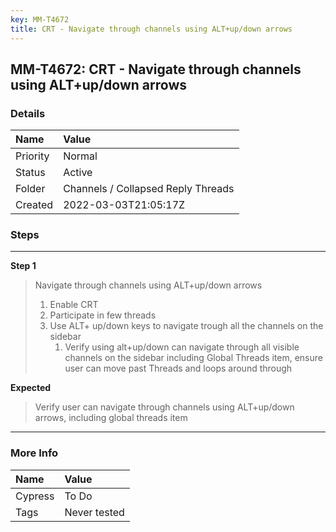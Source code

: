 ```yaml
---
key: MM-T4672
title: CRT - Navigate through channels using ALT+up/down arrows
---
```


## MM-T4672: CRT - Navigate through channels using ALT+up/down arrows

### Details

| Name     | Value                              |
| :------- | :--------------------------------- |
| Priority | Normal                             |
| Status   | Active                             |
| Folder   | Channels / Collapsed Reply Threads |
| Created  | 2022-03-03T21:05:17Z               |

### Steps

<hr/>

**Step 1**

> <article>Navigate through channels using ALT+up/down arrows<ol><li>Enable CRT </li><li>Participate in few threads</li><li>Use ALT+ up/down keys to navigate trough all the channels on the sidebar<ol><li>Verify using alt+up/down can navigate through all visible channels on the sidebar including Global Threads item, ensure user can move past Threads and loops around through </li></ol></li></ol></article>

**Expected**

> <article>Verify user can navigate through channels using ALT+up/down arrows, including global threads item</article>

<hr/>

### More Info

| Name    | Value        |
| :------ | :----------- |
| Cypress | To Do        |
| Tags    | Never tested |
